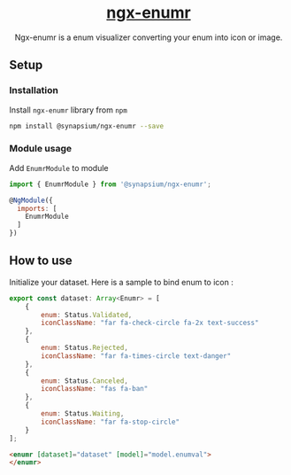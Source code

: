 <p align="center">
  <a href="https://synapsium.com">
    <h1 align="center">ngx-enumr</h1>
  </a>
</p>

<p align="center">
Ngx-enumr is a enum visualizer converting your enum into icon or image.
</p>

## Setup

### Installation

Install `ngx-enumr` library from `npm`

```bash
npm install @synapsium/ngx-enumr --save
```
### Module usage

Add `EnumrModule` to module

```javascript
import { EnumrModule } from '@synapsium/ngx-enumr';

@NgModule({
  imports: [
    EnumrModule
  ]
})
```

## How to use

Initialize your dataset. Here is a sample to bind enum to icon :

```javascript
export const dataset: Array<Enumr> = [
    {
        enum: Status.Validated,
        iconClassName: "far fa-check-circle fa-2x text-success"
    },
    {
        enum: Status.Rejected,
        iconClassName: "far fa-times-circle text-danger"
    },
    {
        enum: Status.Canceled,
        iconClassName: "fas fa-ban"
    },
    {
        enum: Status.Waiting,
        iconClassName: "far fa-stop-circle"
    }
];
```

```html
<enumr [dataset]="dataset" [model]="model.enumval">
</enumr>
```
